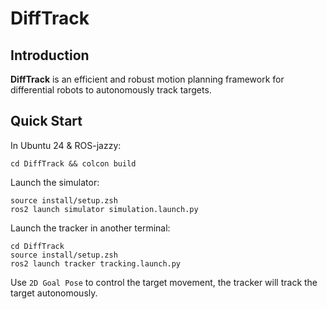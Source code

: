 # DiffTrack

## Introduction

__DiffTrack__ is an efficient and robust motion planning framework for differential robots to autonomously track targets.

## Quick Start

In Ubuntu 24 & ROS-jazzy:

```shell
cd DiffTrack && colcon build
```

Launch the simulator:

```shell
source install/setup.zsh
ros2 launch simulator simulation.launch.py
```

Launch the tracker in another terminal:

```shell
cd DiffTrack
source install/setup.zsh
ros2 launch tracker tracking.launch.py
```

Use `2D Goal Pose` to control the target movement, the tracker will track the target autonomously.
